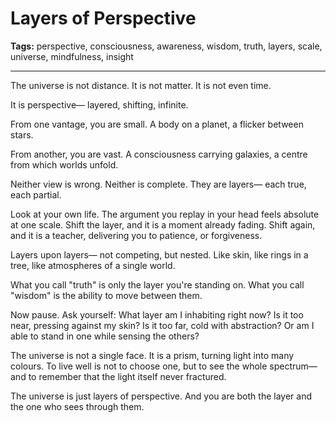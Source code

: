 # Layers of Perspective

**Tags:** perspective, consciousness, awareness, wisdom, truth, layers, scale, universe, mindfulness, insight

---

The universe is not distance.
It is not matter.
It is not even time.

It is perspective—
layered, shifting, infinite.

From one vantage,
you are small.
A body on a planet,
a flicker between stars.

From another,
you are vast.
A consciousness carrying galaxies,
a centre from which worlds unfold.

Neither view is wrong.
Neither is complete.
They are layers—
each true,
each partial.

Look at your own life.
The argument you replay in your head
feels absolute at one scale.
Shift the layer,
and it is a moment already fading.
Shift again,
and it is a teacher,
delivering you to patience,
or forgiveness.

Layers upon layers—
not competing,
but nested.
Like skin,
like rings in a tree,
like atmospheres of a single world.

What you call "truth"
is only the layer you're standing on.
What you call "wisdom"
is the ability to move between them.

Now pause.
Ask yourself:
What layer am I inhabiting right now?
Is it too near,
pressing against my skin?
Is it too far,
cold with abstraction?
Or am I able to stand in one
while sensing the others?

The universe is not a single face.
It is a prism,
turning light into many colours.
To live well
is not to choose one,
but to see the whole spectrum—
and to remember
that the light itself never fractured.

The universe is just layers of perspective.
And you are both the layer
and the one who sees through them.

